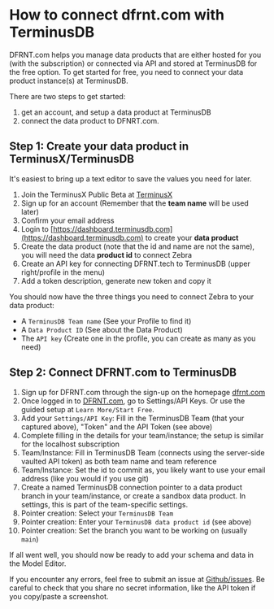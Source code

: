 # How to connect dfrnt.com with TerminusDB

DFRNT.com helps you manage data products that are either hosted for you (with the subscription) or connected via API and stored at TerminusDB for the free option. To get started for free, you need to connect your data product instance(s) at TerminusDB.

There are two steps to get started: 

1. get an account, and setup a data product at TerminusDB
2. connect the data product to DFNRT.com.

## Step 1: Create your data product in TerminusX/TerminusDB

It's easiest to bring up a text editor to save the values you need for later.

1. Join the TerminusX Public Beta at [TerminusX](https://terminusdb.com/products/terminusx/)
1. Sign up for an account (Remember that the **team name** will be used later)
1. Confirm your email address
1. Login to [https://dashboard.terminusdb.com](https://dashboard.terminusdb.com) to create your **data product**
1. Create the data product (note that the id and name are not the same), you will need the data **product id** to connect Zebra
1. Create an API key for connecting DFRNT.tech to TerminusDB (upper right/profile in the menu)
1. Add a token description, generate new token and copy it

You should now have the three things you need to connect Zebra to your data product:

* A `TerminusDB Team name` (See your Profile to find it)
* A `Data Product ID` (See about the Data Product)
* The `API key` (Create one in the profile, you can create as many as you need)

## Step 2: Connect DFRNT.com to TerminusDB

1. Sign up for DFRNT.com through the sign-up on the homepage [dfrnt.com](https://dfrnt.com)
1. Once logged in to [DFRNT.com](https://dfrnt.com), go to Settings/API Keys. Or use the guided setup at `Learn More/Start Free`.
1. Add your `Settings/API Key`: Fill in the TerminusDB Team (that your captured above), "Token" and the API Token (see above)
1. Complete filling in the details for your team/instance; the setup is similar for the localhost subscription
1. Team/Instance: Fill in TerminusDB Team (connects using the server-side vaulted API token) as both team name and team reference
1. Team/Instance: Set the id to commit as, you likely want to use your email address (like you would if you use git)
1. Create a named TerminusDB connection pointer to a data product branch in your team/instance, or create a sandbox data product. In settings, this is part of the team-specific settings.
1. Pointer creation: Select your `TerminusDB Team`
1. Pointer creation: Enter your `TerminusDB data product id` (see above)
1. Pointer creation: Set the branch you want to be working on (usually `main`)

If all went well, you should now be ready to add your schema and data in the Model Editor.

If you encounter any errors, feel free to submit an issue at [Github/issues](https://github.com/dfrnt-com/support/issues). Be careful to check that you share no secret information, like the API token if you copy/paste a screenshot.
